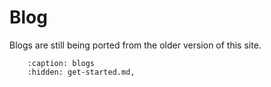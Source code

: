 # Blog

Blogs are still being ported from the older version of this site.


```{toctree}::
    :caption: blogs
    :hidden: get-started.md,


